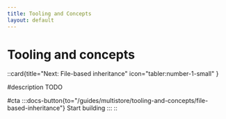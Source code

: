 ```yaml
---
title: Tooling and Concepts
layout: default
---
```


# Tooling and concepts


::card{title="Next: File-based inheritance" icon="tabler:number-1-small" }

#description
TODO

#cta
:::docs-button{to="/guides/multistore/tooling-and-concepts/file-based-inheritance"}
Start building
:::
::
